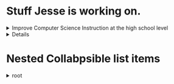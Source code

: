 [comment]: <> (git show -s --format='%h %s')


# Stuff Jesse is working on.
<details>
  <summary>Improve Computer Science Instruction at the high school level</summary>
    <blockquote>
        ```sh  
        Seems to be  
        the only way  
        to make a nested list  
        ```
    </blockquote>
</details>

<details>
 <summary>Details</summary>
 hidden, collapsable content...
</details>

# Nested Collabpsible list items

<details>
  <summary> root </summary>
  <blockquote>

  <details>

  <summary> bin </summary>
  
  <blockquote>

  <details><summary> nest1 </summary>
  <blockquote>

  ```sh
  a
  b
  c
  ```
  
  </blockquote>
  </details>
  
  <details><summary> nest2 </summary><blockquote>

  a
  b
  c
  </blockquote></details>
</blockquote></details>
